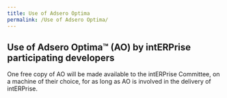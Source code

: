 ```yaml
---
title: Use of Adsero Optima
permalink: /Use of Adsero Optima/
---
```


## Use of Adsero Optima™ (AO) by intERPrise participating developers

One free copy of AO will be made available to the intERPrise Committee, on a machine of their choice, for as long as AO is involved in the delivery of intERPrise.
